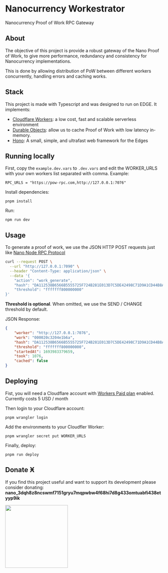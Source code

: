 # Nanocurrency Workestrator

Nanocurrency Proof of Work RPC Gateway

## About

The objective of this project is provide a robust gateway of the Nano Proof of Work, to give more performance, redundancy and consistency for Nanocurrency implementations.

This is done by allowing distribution of PoW between different workers concurrently, handling errors and caching works.

## Stack

This project is made with Typescript and was designed to run on EDGE. It implements:

- [Cloudflare Workers](https://developers.cloudflare.com/workers/): a low cost, fast and scalable serverless environment
- [Durable Objects](https://developers.cloudflare.com/durable-objects/): allow us to cache Proof of Work with low latency in-memory.
- [Hono](https://hono.dev/): A small, simple, and ultrafast web framework for the Edges

## Running locally

First, copy the `example.dev.vars` to `.dev.vars` and edit the WORKER_URLS with your own workers list separated with comma. Example:

```
RPC_URLS = "https://pow-rpc.com,http://127.0.0.1:7076"
```

Install dependencies:

```
pnpm install
```

Run:

```
npm run dev
```

## Usage

To generate a proof of work, we use the JSON HTTP POST requests just like [Nano Node RPC Protocol](https://docs.nano.org/commands/rpc-protocol/#work_generate)

```bash
curl --request POST \
  --url "http://127.0.0.1:7090" \
  --header "Content-Type: application/json" \
  --data '{
	"action": "work_generate",
	"hash": "DA112538B6566B5555725F724B281E013D7C5DE42498C71D9A1CD44B8AA0CD3A",
	"threshold": "fffffff800000000"
}'
```

**Threshold is optional**. When omitted, we use the SEND / CHANGE threshold by default.

JSON Response:

```json
{
	"worker": "http://127.0.0.1:7076",
	"work": "000020c3204e1b6a",
	"hash": "DA112538B6566B5555725F724B281E013D7C5DE42498C71D9A1CD44B8AA0CD3A",
	"threshold": "fffffff800000000",
	"startedAt": 1693983379659,
	"took": 1076,
	"cached": false
}
```

## Deploying

Fist, you will need a Cloudflare account with [Workers Paid plan](https://www.cloudflare.com/plans/developer-platform-pricing/) enabled. Currently costs 5 USD / month

Then login to your Cloudflare account:

```
pnpm wrangler login
```

Add the environments to your Cloudfler Worker:

```
pnpm wrangler secret put WORKER_URLS
```

Finally, deploy:

```
pnpm run deploy
```

## Donate Ӿ

If you find this project useful and want to support its development please consider donating:
**nano_3dqh8z8ncswmf7151gryu7mqpwbw4f68hi7d8g433omtuabfi438etyyp9ik**

<kbd><img src="https://i.ibb.co/Gs6yhv2/nano-wallet-js-qr-code.png" width="200px" height="200px" /></kbd>
